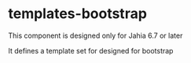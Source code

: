 templates-bootstrap
===================

This component is designed only for Jahia 6.7 or later

It defines a template set for designed for bootstrap 
